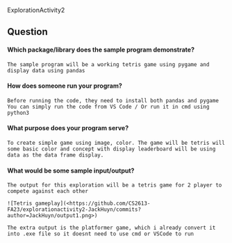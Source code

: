 ExplorationActivity2

## Question
#### Which package/library does the sample program demonstrate?

    The sample program will be a working tetris game using pygame and display data using pandas

#### How does someone run your program?

    Before running the code, they need to install both pandas and pygame
    You can simply run the code from VS Code / Or run it in cmd using python3

#### What purpose does your program serve?

    To create simple game using image, color. The game will be tetris will some basic color and concept with display leaderboard will be using data as the data frame display.

#### What would be some sample input/output?
    The output for this exploration will be a tetris game for 2 player to compete against each other

    ![Tetris gameplay](<https://github.com/CS2613-FA23/explorationactivity2-JackHuyn/commits?author=JackHuyn/output1.png>)

    The extra output is the platformer game, which i already convert it into .exe file so it doesnt need to use cmd or VSCode to run